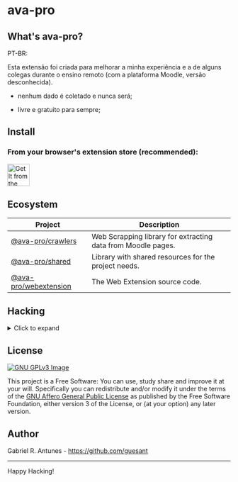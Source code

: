 # ava-pro

## What's ava-pro?

PT-BR:

Esta extensão foi criada para melhorar a minha experiência e a de alguns colegas durante o ensino remoto (com a plataforma Moodle, versão desconhecida).

- nenhum dado é coletado e nunca será;

- livre e gratuito para sempre;

## Install

### From your browser's extension store (recommended):

<!-- todo: <img src="https://blog.mozilla.org/addons/files/2020/04/get-the-addon-fx-apr-2020.svg" height="50"/> -->

[<img src="https://storage.googleapis.com/web-dev-uploads/image/WlD8wC6g8khYWPJUsQceQkhXSlv1/iNEddTyWiMfLSwFD6qGq.png" alt="Get It from the Chrome Web Store" title="Get It from the Chrome Web Store" height="50"/>](https://chrome.google.com/webstore/detail/ava-pro/gdcgfjijpmboeghojhjllfhkaekmnfcb)

## Ecosystem

| Project                                          | Description                                                  |
| ------------------------------------------------ | ------------------------------------------------------------ |
| [@ava-pro/crawlers](./packages/crawlers)         | Web Scrapping library for extracting data from Moodle pages. |
| [@ava-pro/shared](./packages/shared)             | Library with shared resources for the project needs.         |
| [@ava-pro/webextension](./packages/webextension) | The Web Extension source code.                               |

## Hacking

<details>
  <summary>Click to expand</summary>

### Getting the Source Code

```sh
git clone -b 0.0.2 https://github.com/guesant/ava-pro.git
cd ava-pro
```

#### Development with docker-compose (recommended)

We recommend the usage of docker-compose to develop the extension (~~due security reasons lol~~ [[1]](https://thehackernews.com/2021/10/popular-npm-package-hijacked-to-publish.html)).

```sh
docker-compose up dev # -> packages/webextension/dist/dev
docker-compose up build # -> packages/webextension/dist/prod
```

#### Development with the nodejs from your system

<details>
  <summary>Click to expand</summary>

```sh
npm i -g pnpm
pnpm install
```

```sh
pnpm run dev # -> packages/webextension/dist/dev
pnpm run build # -> packages/webextension/dist/prod
```

</details>

### Load the extension build

### Chrome

<details>
  <summary>Click to expand</summary>

tl;dr;

> - Open the Extension Management page by navigating to chrome://extensions.
>
> - Enable Developer Mode by clicking the toggle switch next to Developer mode.
>
> - Click the Load unpacked button and select the extension directory.

- <https://developer.chrome.com/docs/extensions/mv3/getstarted/#unpacked>

</details>

### Firefox

<details>
  <summary>Click to expand</summary>

tl;dr;

> - open Firefox
>
> - enter "about:debugging" in the URL bar
>
> - click "This Firefox"
>
> - click "Load Temporary Add-on"
>
> - open the extension's directory and select any file inside the extension, or select the packaged extension (.zip file).

- <https://extensionworkshop.com/documentation/develop/temporary-installation-in-firefox/>

</details>

</details>

## License

[![GNU GPLv3 Image](https://www.gnu.org/graphics/gplv3-127x51.png)](http://www.gnu.org/licenses/gpl-3.0.en.html)

This project is a Free Software: You can use, study share and improve it at your
will. Specifically you can redistribute and/or modify it under the terms of the
[GNU Affero General Public License](https://www.gnu.org/licenses/agpl-3.0.html) as
published by the Free Software Foundation, either version 3 of the License, or
(at your option) any later version.

## Author

Gabriel R. Antunes - <https://github.com/guesant>

---

Happy Hacking!
